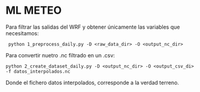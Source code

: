 # ML METEO

Para filtrar las salidas del WRF y obtener únicamente las variables que necesitamos:
```
 python 1_preprocess_daily.py -D <raw_data_dir> -O <output_nc_dir>
```

Para convertir nuetro .nc filtrado en un .csv:
```
python 2_create_dataset_daily.py -D <output_nc_dir> -O <output_csv_di> -f datos_interpolados.nc
```

Donde el fichero datos interpolados, corresponde a la verdad terreno.
